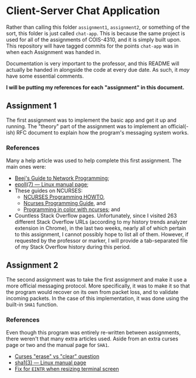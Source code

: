# Client-Server Chat Application

Rather than calling this folder `assignment1`, `assignment2`, or something of
the sort, this folder is just called `chat-app`. This is because the same
project is used for all of the assignments of COIS-4310, and it is simply built
upon. This repository will have tagged commits for the points `chat-app` was in
when each Assignment was handed in.

Documentation is very important to the professor, and this README will actually
be handed in alongside the code at every due date. As such, it *may* have some
essential comments.

**I will be putting my references for each "assignment" in this document.**


## Assignment 1

The first assignment was to implement the basic app and get it up and running.
The "theory" part of the assignment was to implement an official(-ish) RFC
document to explain how the program's messaging system works.


### References

Many a help article was used to help complete this first assignment. The main
ones were:

- [Beej's Guide to Network Programming][beej];
- [epoll(7) &mdash; Linux manual page][epoll-man];
- These guides on NCURSES:
  - [NCURSES Programming HOWTO][ncurses-1],
  - [Ncurses Programming Guide][ncurses-2], and
  - [Programming in color with ncurses][ncurses-3]; and
- Countless Stack Overflow pages. Unfortunately, since I visited 263 different
  Stack Overflow URLs (according to my history trends analyzer extension in
  Chrome), in the last two weeks, nearly all of which pertain to this
  assignment, I cannot possibly hope to list all of them. However, if requested
  by the professor or marker, I will provide a tab-separated file of my Stack
  Overflow history during this period.


## Assignment 2

The second assignment was to take the first assignment and make it use a more
official messaging protocol. More specifically, it was to make it so that the
program would recover on its own from packet loss, and to validate incoming
packets. In the case of this implementation, it was done using the built-in
`SHA1` function.


### References

Even though this program was entirely re-written between assignments, there
weren't that many extra articles used. Aside from an extra curses page or two
and the manual page for `SHA1`.

- [Curses "erase" vs "clear" question][ncurses-4]
- [sha1(3) &mdash; Linux manual page][sha1-man]
- [Fix for `EINTR` when resizing terminal screen][eintr]


[ncurses-1]: https://tldp.org/HOWTO/NCURSES-Programming-HOWTO/index.html
[ncurses-2]: http://www.cs.ukzn.ac.za/~hughm/os/notes/ncurses.html
[ncurses-3]: https://www.linuxjournal.com/content/programming-color-ncurses
[beej]: https://beej.us/guide/bgnet/html/
[epoll-man]: https://man7.org/linux/man-pages/man7/epoll.7.html

[ncurses-4]: https://lists.gnu.org/archive/html/bug-ncurses/2014-01/msg00007.html
[sha1-man]: https://linux.die.net/man/3/sha1
[eintr]: https://stackoverflow.com/a/6870391/10549827
